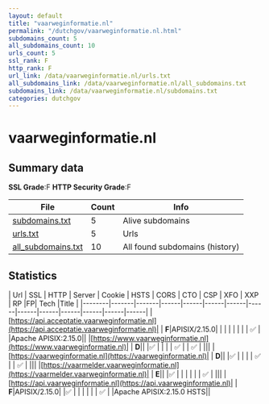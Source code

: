 ```yaml
---
layout: default
title: "vaarweginformatie.nl"
permalink: "/dutchgov/vaarweginformatie.nl.html"
subdomains_count: 5
all_subdomains_count: 10
urls_count: 5
ssl_rank: F
http_rank: F
url_link: /data/vaarweginformatie.nl/urls.txt
all_subdomains_link: /data/vaarweginformatie.nl/all_subdomains.txt
subdomains_link: /data/vaarweginformatie.nl/subdomains.txt
categories: dutchgov
---
```



# vaarweginformatie.nl
## Summary data


**SSL Grade**:F
**HTTP Security Grade**:F


| File       | Count | Info |
|------------|-------|------|
|[subdomains.txt](/data/vaarweginformatie.nl/subdomains.txt)|5|Alive subdomains|
|[urls.txt](/data/vaarweginformatie.nl/urls.txt)|5|Urls|
|[all_subdomains.txt](/data/vaarweginformatie.nl/all_subdomains.txt)|10|All found subdomains (history)|


## Statistics


| Url | SSL | HTTP | Server | Cookie | HSTS | CORS | CTO | CSP | XFO | XXP | RP |FP| Tech |Title |
|--------|-------|-------|------|------|------|------|------|------|------|------|------|------|------|
|[https://api.acceptatie.vaarweginformatie.nl](https://api.acceptatie.vaarweginformatie.nl)| | **F**|APISIX/2.15.0| | | | | | | | :white_check_mark: | |Apache APISIX:2.15.0||
|[https://www.vaarweginformatie.nl](https://www.vaarweginformatie.nl)| | **D**|| |:white_check_mark: | | | | :white_check_mark: | | :white_check_mark: | |||
|[https://vaarweginformatie.nl](https://vaarweginformatie.nl)| | **D**|| |:white_check_mark: | | | | :white_check_mark: | | :white_check_mark: | |||
|[https://vaarmelder.vaarweginformatie.nl](https://vaarmelder.vaarweginformatie.nl)| | **E**|| |:white_check_mark: | | | | | | :white_check_mark: | |||
|[https://api.vaarweginformatie.nl](https://api.vaarweginformatie.nl)| | **F**|APISIX/2.15.0| |:white_check_mark: | | | | | | :white_check_mark: | |Apache APISIX:2.15.0 HSTS||